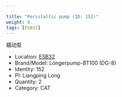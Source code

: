 ```yaml
---

title: "Peristaltic pump (ID: 152)"
weight: 0
tags: [ESB32]
---
```


蠕动泵

<!--more-->



- Location: [ESB32](../../tags/esb32)
- Brand/Model: Longerpump-BT100 (DG-8)
- Identity: 152
- PI: Liangping Long
- Quantity: 2
- Category: CAT






